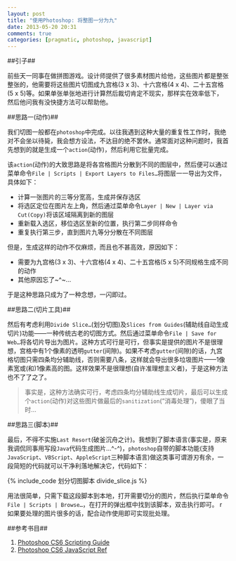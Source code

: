 ```yaml
---
layout: post
title: "使用Photoshop: 将整图一分为九"
date: 2013-05-20 20:31
comments: true
categories: [pragmatic, photoshop, javascript]
---
```


##引子##

前些天一同事在做拼图游戏。设计师提供了很多素材图片给他，这些图片都是整张整张的，他需要将这些图片切图成九宫格(3 x 3)、十六宫格(4 x 4)、二十五宫格(5 x 5)等。如果单张单张地进行计算然后裁切肯定不现实，那样实在效率低下，然后他问我有没快捷方法可以帮助他。

<!-- more -->

##思路一(动作)##

我们切图一般都在`photoshop`中完成。以往我遇到这种大量的重复性工作时，我绝对不会坐以待毙，我会想方设法，不达目的绝不罢休。通常面对这种问题时，我首先想到的就是生成一个`action`(动作)，然后利用它批量完成。

该`action`(动作)的大致思路是将各宫格图片分散到不同的图层中，然后便可以通过菜单命令`File | Scripts | Export Layers to Files…`将图层一一导出为文件，具体如下：

  * 计算一张图片的三等分宽高，生成并保存选区
  * 将选区定位在图片左上角，然后通过菜单命令`Layer | New | Layer via Cut(Copy)`将该区域隔离到新的图层
  * 重新载入选区，移位选区至新的位置，执行第二步同样命令
  * 重复执行第三步，直到图片九等分分散在不同图层

但是，生成这样的动作不仅麻烦，而且也不甚高效，原因如下：

  * 需要为九宫格(3 x 3)、十六宫格(4 x 4)、二十五宫格(5 x 5)不同规格生成不同的动作
  * 其他原因忘了~^~…

于是这种思路只成为了一种念想，一闪即过。

##思路二(切片工具)##

然后有考虑利用`Divide Slice…`(划分切图)及`Slices from Guides`(辅助线自动生成切片)功能——一种传统古老的切图方式。然后通过菜单命令`File | Save for Web…`将各切片导出为图片。这种方式可行是可行，但事实是提供的图片不是很理想，宫格中有1个像素的透明`gutter`(间隙)。如果不考虑`gutter`(间隙)的话，九宫格切图只需四条均分辅助线，否则需要八条，这样就会导出很多垃圾图片——1像素宽或(和)1像素高的图。这样效果不是很理想(自许准理想主义者)，于是这种方法也不了了之了。

> 事实是，这种方法确实可行，考虑四条均分辅助线生成切片，最后可以生成个`action`(动作)对这些图片做最后的`sanitization`(“消毒处理”)，傻眼了当时…

##思路三(脚本)##

最后，不得不实施`Last Resort`(破釜沉舟之计)。我想到了脚本语言(事实是，原来我调侃同事用写段`Java`代码生成图片…^-^)，`photoshop`自带的脚本功能(支持`JavaScript`、`VBScript`、`AppleScript`三种脚本语言)做这类事可谓游刃有余，一段简短的代码就可以干净利落地解决它，代码如下：

{% include_code 划分切图脚本 divide_slice.js %}

用法很简单，只需下载这段脚本到本地，打开需要切分的图片，然后执行菜单命令`File | Scripts | Browse…`，在打开的弹出框中找到该脚本，双击执行即可。
r
如果要处理的图片很多的话，配合动作使用即可实现批处理。

##参考书目##

1. [Photoshop CS6 Scripting Guide](http://goo.gl/IFQav)
2. [Photoshop CS6 JavaScript Ref](http://goo.gl/ukIhf)